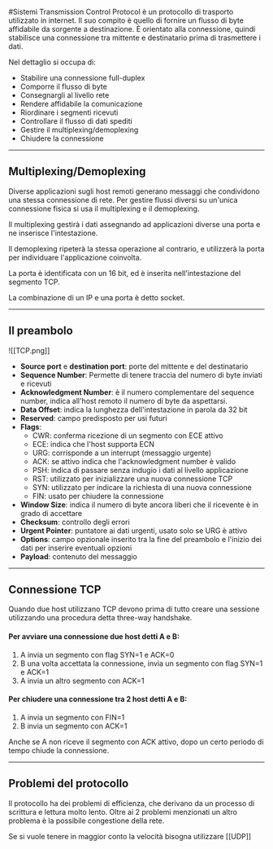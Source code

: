 #Sistemi 
Transmission Control Protocol è un protocollo di trasporto utilizzato in internet.
Il suo compito è quello di fornire un flusso di byte affidabile da sorgente a destinazione.
È orientato alla connessione, quindi stabilisce una connessione tra mittente e destinatario prima di trasmettere i dati.

Nel dettaglio si occupa di:
- Stabilire una connessione full-duplex
- Comporre il flusso di byte
- Consegnargli al livello rete
- Rendere affidabile la comunicazione
- Riordinare i segmenti ricevuti
- Controllare il flusso di dati spediti
- Gestire il multiplexing/demoplexing
- Chiudere la connessione

---
## Multiplexing/Demoplexing

Diverse applicazioni sugli host remoti generano messaggi che condividono una stessa connessione di rete. Per gestire flussi diversi su un'unica connessione fisica si usa il multiplexing e il demoplexing.

Il multiplexing gestirà i dati assegnando ad applicazioni diverse una porta e ne inserisce l'intestazione.

Il demoplexing ripeterà la stessa operazione al contrario, e utilizzerà la porta per individuare l'applicazione coinvolta.

La porta è identificata con un 16 bit, ed è inserita nell'intestazione del segmento TCP.

La combinazione di un IP e una porta è detto socket.

---
## Il preambolo

![[TCP.png]]
- **Source port** e **destination port**: porte del mittente e del destinatario
- **Sequence Number**: Permette di tenere traccia del numero di byte inviati e ricevuti
- **Acknowledgment Number**: è il numero complementare del sequence number, indica all'host remoto il numero di byte da aspettarsi.
- **Data Offset**: indica la lunghezza dell'intestazione in parola da 32 bit
- **Reserved**: campo predisposto per usi futuri
- **Flags**:
  - CWR: conferma ricezione di un segmento con ECE attivo
  - ECE: indica che l'host supporta ECN
  - URG: corrisponde a un interrupt (messaggio urgente)
  - ACK: se attivo indica che l'acknowledgment number è valido
  - PSH: indica di passare senza indugio i dati al livello applicazione
  - RST: utilizzato per inizializzare una nuova connessione TCP
  - SYN: utilizzato per indicare la richiesta di una nuova connessione
  - FIN: usato per chiudere la connessione
- **Window Size**: indica il numero di byte ancora liberi che il ricevente è in grado di accettare
- **Checksum**: controllo degli errori
- **Urgent Pointer**: puntatore ai dati urgenti, usato solo se URG è attivo
- **Options**: campo opzionale inserito tra la fine del preambolo e l'inizio dei dati per inserire eventuali opzioni
- **Payload**: contenuto del messaggio

---
## Connessione TCP

Quando due host utilizzano TCP devono prima di tutto creare una sessione utilizzando una procedura detta three-way handshake.

#### Per avviare una connessione due host detti A e B:

1. A invia un segmento con flag SYN=1 e ACK=0
2. B una volta accettata la connessione, invia un segmento con flag SYN=1 e ACK=1
3. A invia un altro segmento con ACK=1

#### Per chiudere una connessione tra 2 host detti A e B:

1. A invia un segmento con FIN=1
2. B invia un segmento con ACK=1

Anche se A non riceve il segmento con ACK attivo, dopo un certo periodo di tempo chiude la connessione.

---
## Problemi del protocollo

Il protocollo ha dei problemi di efficienza, che derivano da un processo di scrittura e lettura molto lento. Oltre ai 2 problemi menzionati un altro problema è la possibile congestione della rete.

Se si vuole tenere in maggior conto la velocità bisogna utilizzare [[UDP]]